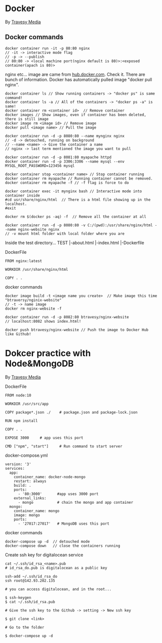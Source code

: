 # Docker
By [Travesy Media](https://www.youtube.com/watch?v=Kyx2PsuwomE&t=463s)

## Docker commands
```
docker container run -it -p 80:80 nginx
// -it -> interactive mode flag
// -p -> --publish
// 80:80 -> <local machine port(nginx default is 80)>:<exposed container(apach is 80)>
```
nginx etc... image are came from [hub.docker.com](https://hub.docker.com/). Check it.
There are bunch of information.
Docker has automatically pulled image "docker pull nginx".

```
docker container ls // Show running containers -> "docker ps" is same command!
docker container ls -a // All of the containers -> "docker ps -a" is same!
docker container rm <container id>  // Remove container
docker images // Show images, even if container has been deleted, there is still image
docker image rm <image id> // Remove image
docker pull <image name> // Pull the image

docker container run -d -p 8080:80 --name mynginx nginx
// -d -> detouched, running on background
// --name <name> -> Give the container a name
// nginx -> last term mentioned the image you want to pull

docker container run -d -p 8081:80 myapache httpd
docker container run -d -p 3306:3306 --name mysql --env MYSQL_ROOT_PASSWORD=123456 mysql

docker container stop <container name> // Stop container running
docker container rm myapache // Running container cannot be removed.
docker container rm myapache -f // -f flag is force to do

docker container exec -it mynginx bash // Interactive mode into container inside
#cd usr/share/nginx/html  // There is a html file showing up in the localhost.
#exit

docker rm $(docker ps -aq) -f  // Remove all the container at all

docker container run -d -p 8080:80 -v C:/(pwd):/usr/share/nginx/html --name nginx-website nginx
// -v mount html folder with local folder where you are
```

Inside the test directory...
TEST
|-about.html
|-index.html
|-Dockerfile

DockerFile
```
FROM nginx:latest

WORKDIR /usr/share/nginx/html

COPY . .
```

docker commands
```
docker image build -t <image name you create>  // Make image this time "btraversy/nginix-website"
// -t -> name image
docker rm nginx-website -f

docker container run -d -p 8082:80 btravesy/nginx-website
// localhost:8082 shows index.html!

docker push btravesy/nginx-website // Push the image to Docker Hub like Github!

```

# Dokcer practice with Node&MongoDB
By [Travesy Media](https://www.youtube.com/watch?v=hP77Rua1E0c&t=5s)

DockerFile
```
FROM node:10

WORKDIR /usr/src/app

COPY package*.json ./    # package.json and package-lock.json

RUN npm install

COPY . .

EXPOSE 3000     # app uses this port

CMD ["npm", "start"]     # Run command to start server
```
docker-compose.yml
```docker
version: '3'
services:
  app:
    container_name: docker-node-mongo
    restart: always
    build: .
    ports:
      - '80:3000'       #app uses 3000 port
    external_links:
      - mongo           # chain the mongo and app container
  mongo:
    container_name: mongo
    image: mongo
    ports:
      - '27017:27017'   # MongoDB uses this port

```

docker commands
```
docker-compose up -d  // detouched mode
docker-compose down   // close the containers running
```

Create ssh key for digitalocean service
```
cat ~/.ssh/id_rsa_<name>.pub
# id_rsa_do.pub is digitalocean as a public key

ssh-add ~/.ssh/id_rsa_do
ssh root@142.93.202.135

# you can access digitalocean, and in the root...

$ ssh-keygen
$ cat ~/.ssh/id_rsa.pub

# Give the ssh key to the Github -> setting -> New ssh key

$ git clone <link>

# Go to the folder

$ docker-compose up -d

```
